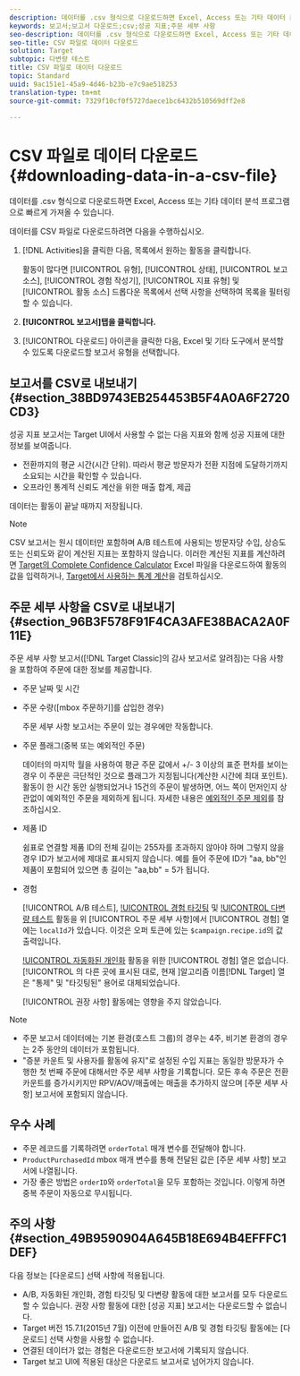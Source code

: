 ```yaml
---
description: 데이터를 .csv 형식으로 다운로드하면 Excel, Access 또는 기타 데이터 분석 프로그램으로 빠르게 가져올 수 있습니다.
keywords: 보고서;보고서 다운로드;csv;성공 지표;주문 세부 사항
seo-description: 데이터를 .csv 형식으로 다운로드하면 Excel, Access 또는 기타 데이터 분석 프로그램으로 빠르게 가져올 수 있습니다.
seo-title: CSV 파일로 데이터 다운로드
solution: Target
subtopic: 다변량 테스트
title: CSV 파일로 데이터 다운로드
topic: Standard
uuid: 9ac151e1-45a9-4d46-b23b-e7c9ae518253
translation-type: tm+mt
source-git-commit: 7329f10cf0f5727daece1bc6432b510569dff2e8

---
```



# CSV 파일로 데이터 다운로드{#downloading-data-in-a-csv-file}

데이터를 .csv 형식으로 다운로드하면 Excel, Access 또는 기타 데이터 분석 프로그램으로 빠르게 가져올 수 있습니다.

데이터를 CSV 파일로 다운로드하려면 다음을 수행하십시오.

1. [!DNL Activities]을 클릭한 다음, 목록에서 원하는 활동을 클릭합니다.

   활동이 많다면 [!UICONTROL 유형], [!UICONTROL 상태], [!UICONTROL 보고 소스], [!UICONTROL 경험 작성기], [!UICONTROL 지표 유형] 및 [!UICONTROL 활동 소스] 드롭다운 목록에서 선택 사항을 선택하여 목록을 필터링할 수 있습니다.

1. **[!UICONTROL 보고서]탭을 클릭합니다.**
1. [!UICONTROL 다운로드] 아이콘을 클릭한 다음, Excel 및 기타 도구에서 분석할 수 있도록 다운로드할 보고서 유형을 선택합니다.

## 보고서를 CSV로 내보내기 {#section_38BD9743EB254453B5F4A0A6F2720CD3}

성공 지표 보고서는 Target UI에서 사용할 수 없는 다음 지표와 함께 성공 지표에 대한 정보를 보여줍니다.

* 전환까지의 평균 시간(시간 단위). 따라서 평균 방문자가 전환 지점에 도달하기까지 소요되는 시간을 확인할 수 있습니다.
* 오프라인 통계적 신뢰도 계산을 위한 매출 합계, 제곱

데이터는 활동이 끝날 때까지 저장됩니다.

>[!NOTE]
>
>CSV 보고서는 원시 데이터만 포함하며 A/B 테스트에 사용되는 방문자당 수입, 상승도 또는 신뢰도와 같이 계산된 지표는 포함하지 않습니다. 이러한 계산된 지표를 계산하려면 [Target의 Complete Confidence Calculator](https://marketing.adobe.com/resources/help/en_US/target/target/complete_confidence_calculator.xlsx) Excel 파일을 다운로드하여 활동의 값을 입력하거나, [Target에서 사용하는 통계 계산](https://marketing.adobe.com/resources/help/en_US/target/target/statistical-calculations.pdf)을 검토하십시오.

## 주문 세부 사항을 CSV로 내보내기 {#section_96B3F578F91F4CA3AFE38BACA2A0F11E}

주문 세부 사항 보고서([!DNL Target Classic]의 감사 보고서로 알려짐)는 다음 사항을 포함하여 주문에 대한 정보를 제공합니다.

* 주문 날짜 및 시간
* 주문 수량([mbox 주문하기]를 삽입한 경우)

   주문 세부 사항 보고서는 주문이 있는 경우에만 작동합니다.

* 주문 플래그(중복 또는 예외적인 주문)

   데이터의 마지막 월을 사용하여 평균 주문 값에서 +/- 3 이상의 표준 편차를 보이는 경우 이 주문은 극단적인 것으로 플래그가 지정됩니다(계산한 시간에 최대 포인트). 활동이 한 시간 동안 실행되었거나 15건의 주문이 발생하면, 어느 쪽이 먼저인지 상관없이 예외적인 주문을 제외하게 됩니다. 자세한 내용은 [예외적인 주문 제외](../c-reports/c-report-settings/excluding-extreme-orders.md#task_2AE7743FFCDD466DAEEB720BE5F33DAA)를 참조하십시오.

* 제품 ID

   쉼표로 연결할 제품 ID의 전체 길이는 255자를 초과하지 않아야 하며 그렇지 않을 경우 ID가 보고서에 제대로 표시되지 않습니다. 예를 들어 주문에 ID가 &quot;aa, bb&quot;인 제품이 포함되어 있으면 총 길이는 &quot;aa,bb&quot; = 5가 됩니다.

* 경험

   [!UICONTROL A/B 테스트], [!UICONTROL 경험 타깃팅](XT) 및 [!UICONTROL 다변량 테스트](MVT) 활동을 위 [!UICONTROL 주문 세부 사항]에서 [!UICONTROL 경험] 열에는 `localId`가 있습니다. 이것은 오퍼 토큰에 있는 `$campaign.recipe.id`의 값 출력입니다.

   [!UICONTROL 자동화된 개인화](AP) 활동을 위한 [!UICONTROL 경험] 열은 없습니다. [!UICONTROL 의 다른 곳에 표시된 대로, 현재 ]알고리즘 이름[!DNL Target] 열은 &quot;통제&quot; 및 &quot;타깃팅된&quot; 용어로 대체되었습니다.

   [!UICONTROL 권장 사항] 활동에는 영향을 주지 않았습니다.

>[!NOTE]
>
>* 주문 보고서 데이터에는 기본 환경(호스트 그룹)의 경우는 4주, 비기본 환경의 경우는 2주 동안의 데이터가 포함됩니다.
>* &quot;증분 카운트 및 사용자를 활동에 유지&quot;로 설정된 수입 지표는 동일한 방문자가 수행한 첫 번째 주문에 대해서만 주문 세부 사항을 기록합니다. 모든 후속 주문은 전환 카운트를 증가시키지만 RPV/AOV/매출에는 매출을 추가하지 않으며 [주문 세부 사항] 보고서에 포함되지 않습니다.


## 우수 사례

* 주문 레코드를 기록하려면 `orderTotal` 매개 변수를 전달해야 합니다.
* `ProductPurchasedId` mbox 매개 변수를 통해 전달된 값은 [주문 세부 사항] 보고서에 나열됩니다.
* 가장 좋은 방법은 `orderID`와 `orderTotal`을 모두 포함하는 것입니다. 이렇게 하면 중복 주문이 자동으로 무시됩니다.

## 주의 사항 {#section_49B9590904A645B18E694B4EFFFC1DEF}

다음 정보는 [다운로드] 선택 사항에 적용됩니다.

* A/B, 자동화된 개인화, 경험 타깃팅 및 다변량 활동에 대한 보고서를 모두 다운로드할 수 있습니다.  권장 사항 활동에 대한 [성공 지표] 보고서는 다운로드할 수 없습니다.
* Target 버전 15.7.1(2015년 7월) 이전에 만들어진 A/B 및 경험 타깃팅 활동에는 [다운로드] 선택 사항을 사용할 수 없습니다.
* 연결된 데이터가 없는 경험은 다운로드한 보고서에 기록되지 않습니다.
* Target 보고 UI에 적용된 대상은 다운로드 보고서로 넘어가지 않습니다.
